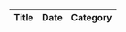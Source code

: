 <script 
type="text/javascript">
var $table = $('#table');
$.getJSON('https://gist.githubusercontent.com/TheMightyLlama/9f4f1b4c2c078a6080c9212aba6beb59/raw/092fc02afcbd11ea26e7a08541b8dfae4748218a/News%2520Summary%2520Sample', function(mydata) {
    $('#table').bootstrapTable({
        data: mydata
    });
});
</script>
<div class="container">
  <table id="table" data-height="460">
    <thead>
      <tr>
        <th data-field="title">Title</th>
        <th data-field="date">Date</th>
        <th data-field="category">Category</th>
      </tr>
    </thead>
  </table>
</div>

